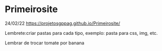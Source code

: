 # Primeirosite
24/02/22
https://projetosgppag.github.io/Primeirosite/

Lembrete:criar pastas para cada tipo, exemplo: pasta para css, img, etc.

Lembrar de trocar tomate por banana
